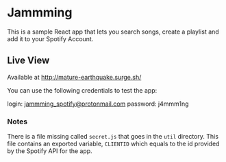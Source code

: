 # Jammming

This is a sample React app that lets you search songs, create a playlist and add it to your Spotify Account.

## Live View

Available at http://mature-earthquake.surge.sh/

You can use the following credentials to test the app:

login: jammming_spotify@protonmail.com
password: j4mmm1ng

### Notes

There is a file missing called `secret.js` that goes in the `util` directory. This file contains an exported variable, `CLIENTID` which equals to the id provided by the Spotify API for the app.
